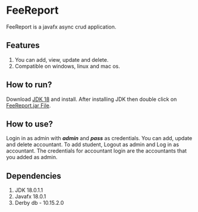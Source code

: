 # FeeReport
FeeReport is a javafx async crud application.
## Features
1. You can add, view, update and delete.
2. Compatible on windows, linux and mac os.
## How to run?
Download [JDK 18](https://www.oracle.com/java/technologies/downloads/) and install.
After installing JDK then double click on [FeeReport.jar File](https://github.com/cybercryptic/FeeReport/releases/download/Stable/FeeReport.jar).
## How to use?
Login in as admin with ***admin*** and ***pass*** as credentials.
You can add, update and delete accountant.
To add student, Logout as admin and Log in as accountant.
The credentials for accountant login are the accountants that you added as admin.
## Dependencies
1. JDK 18.0.1.1
2. Javafx 18.0.1
3. Derby db - 10.15.2.0
